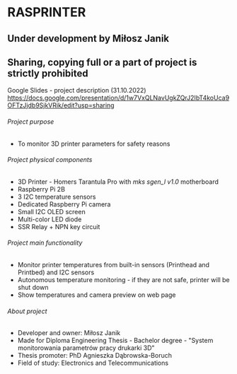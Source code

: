 # RASPRINTER
## Under development by Miłosz Janik
## **Sharing, copying full or a part of project is strictly prohibited**
Google Slides - project description (31.10.2022) https://docs.google.com/presentation/d/1w7VxQLNavUgkZQrJ2IbT4koUca9OFTzJjdb9SjkVRik/edit?usp=sharing
###### Project purpose
- To monitor 3D printer parameters for safety reasons
###### Project physical components
- 3D Printer - Homers Tarantula Pro with *mks sgen_l v1.0* motherboard
- Raspberry Pi 2B
- 3 I2C temperature sensors
- Dedicated Raspberry Pi camera
- Small I2C OLED screen
- Multi-color LED diode
- SSR Relay + NPN key circuit
###### Project main functionality
- Monitor printer temperatures from built-in sensors (Printhead and Printbed) and I2C sensors
- Autonomous temperature monitoring - if they are not safe, printer will be shut down
- Show temperatures and camera preview on web page
###### About project
- Developer and owner: Miłosz Janik
- Made for Diploma Engineering Thesis - Bachelor degree - "System monitorowania parametrów pracy drukarki 3D"
- Thesis promoter: PhD Agnieszka Dąbrowska-Boruch
- Field of study: Electronics and Telecommunications
